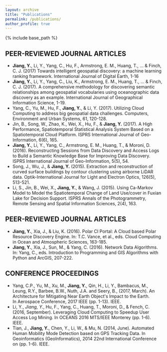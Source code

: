 ```yaml
---
layout: archive
title: "Publications"
permalink: /publications/
author_profile: true
---
```


{% include base_path %}

## PEER-REVIEWED JOURNAL ARTICLES

* __Jiang, Y.__, Li, Y., Yang, C., Hu, F., Armstrong, E. M., Huang, T., ... & Finch, C. J. (2017) Towards intelligent geospatial discovery: a machine learning ranking framework. International Journal of Digital Earth, 1-16
* __Jiang, Y.__, Li, Y., Yang, C., Liu, K., Armstrong, E. M., Huang, T., ... & Finch, C. J. (2017). A comprehensive methodology for discovering semantic relationships among geospatial vocabularies using oceanographic data discovery as an example. International Journal of Geographical Information Science, 1-19.
* Yang, C., Yu, M., Hu, F., __Jiang, Y.__, & Li, Y. (2017). Utilizing Cloud Computing to address big geospatial data challenges. Computers, Environment and Urban Systems, 61, 120-128.
* Jin, B., Song, W., Zhao, K., Wei, X., Hu, F., & __Jiang, Y.__ (2017). A High Performance, Spatiotemporal Statistical Analysis System Based on a Spatiotemporal Cloud Platform. ISPRS International Journal of Geo-Information, 6(6), 165.
* __Jiang, Y.__, Li, Y., Yang, C., Armstrong, E. M., Huang, T., & Moroni, D. (2016). Reconstructing Sessions from Data Discovery and Access Logs to Build a Semantic Knowledge Base for Improving Data Discovery. ISPRS International Journal of Geo-Information, 5(5), 54.
* Song, J., Wu, J., & __Jiang, Y.__ (2015). Extraction and reconstruction of curved surface buildings by contour clustering using airborne LiDAR data. Optik-International Journal for Light and Electron Optics, 126(5), 513-521.
* Li, S., Jin, B., Wei, X., __Jiang, Y.__, & Wang, J. (2015). Using Ca-Markov Model to Model the Spatiotemporal Change of Land Use/cover in Fuxian Lake for Decision Support. ISPRS Annals of the Photogrammetry, Remote Sensing and Spatial Information Sciences, 2(4), 163.

## PEER-REVIEWED JOURNAL ARTICLES

* __Jiang, Y.__, Xia, J., & Liu, K. (2016). Polar CI Portal: A Cloud based Polar Resource Discovery Engine. In: T.C. Vance, et al., eds. Cloud Computing in Ocean and Atmospheric Sciences, 163-185.
* __Jiang, Y.__, Xia, J., Sun, M., & Yang, C. (2016). Network Data Algorithms. In: Yang, C., eds. Introduction to Programming and GIS Algorithms with Python and ArcGIS, 207-222.

## CONFERENCE PROCEEDINGS

* Yang, C.P., Yu, M., Xu, M., __Jiang, Y.__, Qin, H., Li, Y., Bambacus, M., Leung, R.Y., Barbee, B.W., Nuth, J.A. and Seery, B., (2017, March). An Architecture for Mitigating Near Earth Object's Impact to the Earth. In Aerospace Conference, 2017 IEEE (pp. 1-13). IEEE.
* Li, Y., _Jiang, Y._, Hu, F., Yang, C., Huang, T., Moroni, D., & Fench, C. (2016, September). Leveraging Cloud Computing to Speedup User Access Log Mining. In OCEANS 2016 MTS/IEEE Monterey (pp. 1-6). IEEE.
* Tian, J., __Jiang, Y.__, Chen, Y., Li, W., & Mu, N. (2014, June). Automated Human Mobility Mode Detection based on GPS Tracking Data. In Geoinformatics (GeoInformatics), 2014 22nd International Conference on (pp. 1-6). IEEE.

